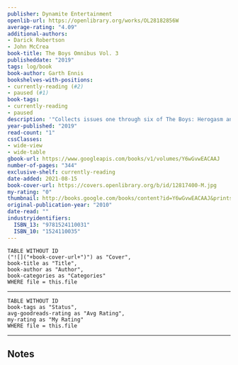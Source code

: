 ```yaml
---
publisher: Dynamite Entertainment
openlib-url: https://openlibrary.org/works/OL28182856W
average-rating: "4.09"
additional-authors:
- Darick Robertson
- John McCrea
book-title: The Boys Omnibus Vol. 3
publisheddate: "2019"
tags: log/book
book-author: Garth Ennis
bookshelves-with-positions:
- currently-reading (#2)
- paused (#1)
book-tags:
- currently-reading
- paused
description: '"Collects issues one through six of The Boys: Herogasm and thirty-one through thirty-eight of The Boys published by Dynamite."--Indicia.'
year-published: "2019"
read-count: "1"
cssClasses:
- wide-view
- wide-table
gbook-url: https://www.googleapis.com/books/v1/volumes/Y6wGvwEACAAJ
number-of-pages: "344"
exclusive-shelf: currently-reading
date-added: 2021-08-15
book-cover-url: https://covers.openlibrary.org/b/id/12817400-M.jpg
my-rating: "0"
thumbnail: http://books.google.com/books/content?id=Y6wGvwEACAAJ&printsec=frontcover&img=1&zoom=1&source=gbs_api
original-publication-year: "2010"
date-read: ""
industryidentifiers:
  ISBN_13: "9781524110031"
  ISBN_10: "1524110035"
---
```


```dataview
TABLE WITHOUT ID
("![]("+book-cover-url+")") as "Cover",
book-title as "Title",
book-author as "Author",
book-categories as "Categories"
WHERE file = this.file
```
---
```dataview
TABLE WITHOUT ID
book-tags as "Status",
avg-goodreads-rating as "Avg Rating",
my-rating as "My Rating"
WHERE file = this.file
```
---
## Notes


